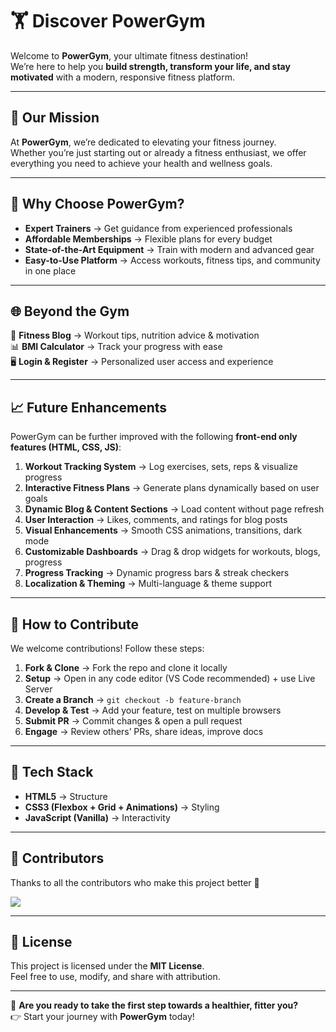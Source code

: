 # 🏋️ Discover PowerGym  

Welcome to **PowerGym**, your ultimate fitness destination!  
We’re here to help you **build strength, transform your life, and stay motivated** with a modern, responsive fitness platform.  

---

## 🎯 Our Mission  
At **PowerGym**, we’re dedicated to elevating your fitness journey.  
Whether you’re just starting out or already a fitness enthusiast, we offer everything you need to achieve your health and wellness goals.  

---

## 🌟 Why Choose PowerGym?  
- **Expert Trainers** → Get guidance from experienced professionals  
- **Affordable Memberships** → Flexible plans for every budget  
- **State-of-the-Art Equipment** → Train with modern and advanced gear  
- **Easy-to-Use Platform** → Access workouts, fitness tips, and community in one place  

---

## 🌐 Beyond the Gym  
📝 **Fitness Blog** → Workout tips, nutrition advice & motivation  
📊 **BMI Calculator** → Track your progress with ease  
🖥 **Login & Register** → Personalized user access and experience  

---

## 📈 Future Enhancements  
PowerGym can be further improved with the following **front-end only features (HTML, CSS, JS)**:  

1. **Workout Tracking System** → Log exercises, sets, reps & visualize progress  
2. **Interactive Fitness Plans** → Generate plans dynamically based on user goals  
3. **Dynamic Blog & Content Sections** → Load content without page refresh  
4. **User Interaction** → Likes, comments, and ratings for blog posts  
5. **Visual Enhancements** → Smooth CSS animations, transitions, dark mode  
6. **Customizable Dashboards** → Drag & drop widgets for workouts, blogs, progress  
7. **Progress Tracking** → Dynamic progress bars & streak checkers  
8. **Localization & Theming** → Multi-language & theme support  

---

## 🤝 How to Contribute  

We welcome contributions! Follow these steps:  

1. **Fork & Clone** → Fork the repo and clone it locally  
2. **Setup** → Open in any code editor (VS Code recommended) + use Live Server  
3. **Create a Branch** → `git checkout -b feature-branch`  
4. **Develop & Test** → Add your feature, test on multiple browsers  
5. **Submit PR** → Commit changes & open a pull request  
6. **Engage** → Review others’ PRs, share ideas, improve docs  

---

## 📂 Tech Stack  
- **HTML5** → Structure  
- **CSS3 (Flexbox + Grid + Animations)** → Styling  
- **JavaScript (Vanilla)** → Interactivity  

---

## 👥 Contributors  
Thanks to all the contributors who make this project better 💪  

<a href="https://github.com/your-repo/GymWebsite/graphs/contributors">
  <img src="https://contrib.rocks/image?repo=your-repo/GymWebsite" />
</a>  

---

## 📜 License  
This project is licensed under the **MIT License**.  
Feel free to use, modify, and share with attribution.  

---

🚀 **Are you ready to take the first step towards a healthier, fitter you?**  
👉 Start your journey with **PowerGym** today!  
